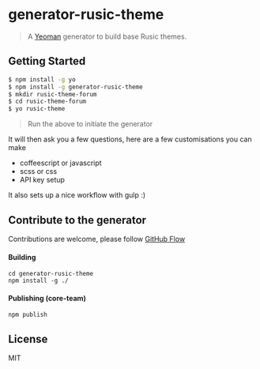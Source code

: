 # generator-rusic-theme
> A [Yeoman](http://yeoman.io) generator to build base Rusic themes.


## Getting Started

```bash
$ npm install -g yo
$ npm install -g generator-rusic-theme
$ mkdir rusic-theme-forum
$ cd rusic-theme-forum
$ yo rusic-theme
```

> Run the above to initiate the generator

It will then ask you a few questions, here are a few customisations you can make

- coffeescript or javascript
- scss or css
- API key setup

It also sets up a nice workflow with gulp :)


## Contribute to the generator

Contributions are welcome, please follow [GitHub Flow](https://guides.github.com/introduction/flow/index.html)

#### Building

```
cd generator-rusic-theme
npm install -g ./
```

#### Publishing (core-team)

```
npm publish
```

## License

MIT
